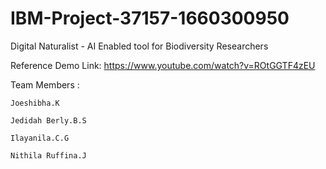 # IBM-Project-37157-1660300950
Digital Naturalist - AI Enabled tool for Biodiversity Researchers

Reference Demo Link: https://www.youtube.com/watch?v=ROtGGTF4zEU

Team Members :

    Joeshibha.K
  
    Jedidah Berly.B.S
  
    Ilayanila.C.G
  
    Nithila Ruffina.J

